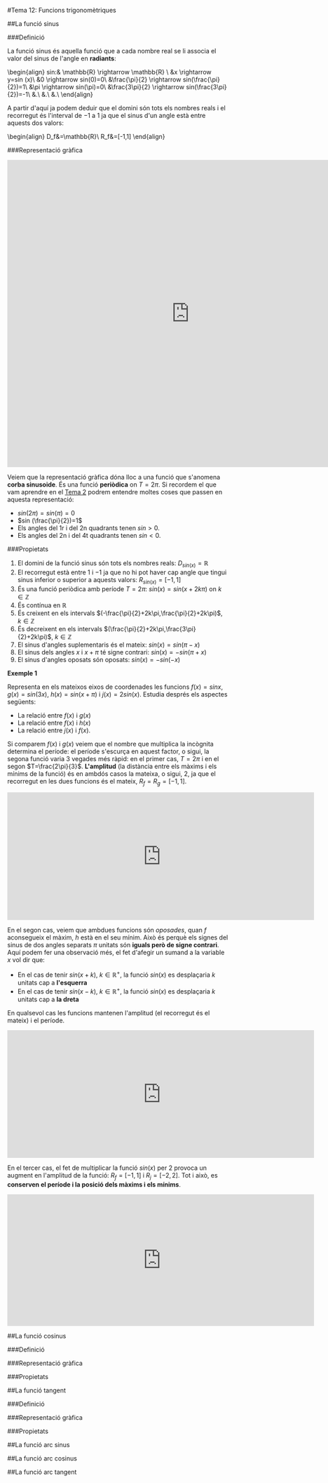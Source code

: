 #Tema 12: Funcions trigonomètriques


##La funció sinus

###Definició

La funció sinus és aquella funció que a cada nombre real se li associa el valor del sinus de l'angle en **radiants**:

\begin{align}
sin:& \mathbb{R} \rightarrow \mathbb{R} \\
&x \rightarrow y=sin (x)\\
&0 \rightarrow sin(0)=0\\
&\frac{\pi}{2} \rightarrow sin(\frac{\pi}{2})=1\\
&\pi \rightarrow sin(\pi)=0\\
&\frac{3\pi}{2} \rightarrow sin(\frac{3\pi}{2})=-1\\
&.\\
&.\\
&.\\
\end{align}

A partir d'aquí ja podem deduir que el domini són tots els nombres reals i el recorregut és l'interval de $-1$ a $1$ ja que el sinus d'un angle està entre aquests dos valors:

\begin{align}
D_f&=\mathbb{R}\\
R_f&=[-1,1]
\end{align}

###Representació gràfica

<iframe scrolling="no" src="https://www.geogebra.org/material/iframe/id/asB5hGdD/width/830/height/700/border/888888/rc/false/ai/false/sdz/true/smb/false/stb/false/stbh/true/ld/false/sri/true/at/auto" width="830px" height="700px" style="border:0px;"> </iframe>


Veiem que la representació gràfica dóna lloc a una funció que s'anomena **corba sinusoide**. És una funció **periòdica** on $T=2\pi$. Si recordem el que vam aprendre en el [Tema 2](http://mdosil.cat/mates1batcientific/temes/trigonometria/) podrem entendre moltes coses que passen en aquesta representació:

* $sin (2\pi)=sin(\pi)=0$
* $sin (\frac{\pi}{2})=1$
* Els angles del 1r i del 2n quadrants tenen $sin>0$.
* Els angles del 2n i del 4t quadrants tenen $sin<0$.

###Propietats

1. El domini de la funció sinus són tots els nombres reals: $D_{sin(x)}=\mathbb{R}$
2. El recorregut està entre $1$ i $-1$ ja que no hi pot haver cap angle que tingui sinus inferior o superior a aquests valors:  $R_{sin(x)}=[-1,1]$
3. És una funció periòdica amb període $T=2\pi$: $sin(x)=sin(x+2k\pi) \mbox{ on } k \in \mathbb{Z}$
4. És contínua en $\mathbb{R}$
5. És creixent en els intervals $(-\frac{\pi}{2}+2k\pi,\frac{\pi}{2}+2k\pi)$, $k \in \mathbb{Z}$
6. És decreixent en els intervals $(\frac{\pi}{2}+2k\pi,\frac{3\pi}{2}+2k\pi)$, $k \in \mathbb{Z}$
7. El sinus d'angles suplementaris és el mateix: $sin(x)=sin(\pi-x)$
8. El sinus dels angles $x$ i $x+\pi$ té signe contrari: $sin(x)=-sin(\pi+x)$
9. El sinus d'angles oposats són oposats: $sin(x)=-sin(-x)$

**Exemple 1**

Representa en els mateixos eixos de coordenades les funcions $f(x)=sinx$, $g(x)=sin(3x)$, $h(x)=sin(x+\pi)$ i $j(x)=2sin(x)$. Estudia després els aspectes següents:

* La relació entre $f(x)$ i $g(x)$
* La relació entre $f(x)$ i $h(x)$
* La relació entre $j(x)$ i $f(x)$.

Si comparem $f(x)$ i $g(x)$ veiem que el nombre que multiplica la incògnita determina el període: el període s'escurça en aquest factor, o sigui, la segona funció varia 3 vegades més ràpid: en el primer cas, $T=2\pi$ i en el segon $T=\frac{2\pi}{3}$. **L'amplitud** (la distància entre els màxims i els mínims de la funció) és en ambdós casos la mateixa, o sigui, $2$, ja que el recorregut en les dues funcions és el mateix, $R_f=R_g=[-1,1]$.

<iframe scrolling="no" src="https://www.geogebra.org/material/iframe/id/FxVP85SK/width/700/height/291/border/888888/rc/false/ai/false/sdz/true/smb/false/stb/false/stbh/true/ld/false/sri/true/at/auto" width="700px" height="291px" style="border:0px;"> </iframe>

En el segon cas, veiem que ambdues funcions són *oposades*, quan $f$ aconsegueix el màxim, $h$ està en el seu mínim. Això és perquè els signes del sinus de dos angles separats $\pi$ unitats són **iguals però de signe contrari**. Aquí podem fer una observació més, el fet d'afegir un sumand a la variable $x$ vol dir que:

* En el cas de tenir $sin(x+k)$, $k \in \mathbb{R}^+$, la funció $sin(x)$ es desplaçaria $k$ unitats cap a **l'esquerra**
* En el cas de tenir $sin(x-k)$, $k \in \mathbb{R}^+$, la funció $sin(x)$ es desplaçaria $k$ unitats cap a **la dreta**

En qualsevol cas les funcions mantenen l'amplitud (el recorregut és el mateix) i el període.

<iframe scrolling="no" src="https://www.geogebra.org/material/iframe/id/JcvDYwWc/width/700/height/291/border/888888/rc/false/ai/false/sdz/true/smb/false/stb/false/stbh/true/ld/false/sri/true/at/auto" width="700px" height="291px" style="border:0px;"> </iframe>

En el tercer cas, el fet de multiplicar la funció $sin(x)$ per $2$ provoca un augment en l'amplitud de la funció: $R_f=[-1,1]$ i $R_j=[-2,2]$. Tot i això, es **conserven el període i la posició dels màxims i els mínims**.

<iframe scrolling="no" src="https://www.geogebra.org/material/iframe/id/ZeYnwwvy/width/700/height/300/border/888888/rc/false/ai/false/sdz/true/smb/false/stb/false/stbh/true/ld/false/sri/true/at/auto" width="700px" height="300px" style="border:0px;"> </iframe>



##La funció cosinus

###Definició

###Representació gràfica

###Propietats

##La funció tangent

###Definició

###Representació gràfica

###Propietats

##La funció arc sinus

##La funció arc cosinus

##La funció arc tangent
